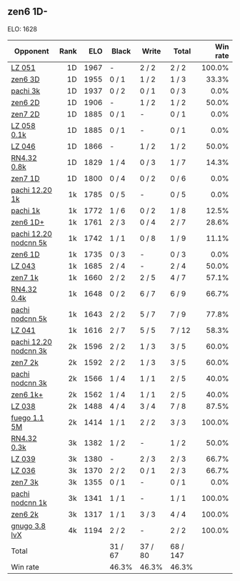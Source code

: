 ## zen6 1D- ##

ELO: 1628

Opponent | Rank | ELO | Black | Write | Total | Win rate
---------|-----:|----:|-------|-------|-------|-------:
[LZ 051](LZ%20051.md) | 1D | 1967 | - | 2 / 2 | 2 / 2 | 100.0%
[zen6 3D](zen6%203D.md) | 1D | 1955 | 0 / 1 | 1 / 2 | 1 / 3 | 33.3%
[pachi 3k](pachi%203k.md) | 1D | 1937 | 0 / 2 | 0 / 1 | 0 / 3 | 0.0%
[zen6 2D](zen6%202D.md) | 1D | 1906 | - | 1 / 2 | 1 / 2 | 50.0%
[zen7 2D](zen7%202D.md) | 1D | 1885 | 0 / 1 | - | 0 / 1 | 0.0%
[LZ 058 0.1k](LZ%20058%200.1k.md) | 1D | 1885 | 0 / 1 | - | 0 / 1 | 0.0%
[LZ 046](LZ%20046.md) | 1D | 1866 | - | 1 / 2 | 1 / 2 | 50.0%
[RN4.32 0.8k](RN4.32%200.8k.md) | 1D | 1829 | 1 / 4 | 0 / 3 | 1 / 7 | 14.3%
[zen7 1D](zen7%201D.md) | 1D | 1800 | 0 / 4 | 0 / 2 | 0 / 6 | 0.0%
[pachi 12.20 1k](pachi%2012.20%201k.md) | 1k | 1785 | 0 / 5 | - | 0 / 5 | 0.0%
[pachi 1k](pachi%201k.md) | 1k | 1772 | 1 / 6 | 0 / 2 | 1 / 8 | 12.5%
[zen6 1D+](zen6%201D+.md) | 1k | 1761 | 2 / 3 | 0 / 4 | 2 / 7 | 28.6%
[pachi 12.20 nodcnn 5k](pachi%2012.20%20nodcnn%205k.md) | 1k | 1742 | 1 / 1 | 0 / 8 | 1 / 9 | 11.1%
[zen6 1D](zen6%201D.md) | 1k | 1735 | 0 / 3 | - | 0 / 3 | 0.0%
[LZ 043](LZ%20043.md) | 1k | 1685 | 2 / 4 | - | 2 / 4 | 50.0%
[zen7 1k](zen7%201k.md) | 1k | 1660 | 2 / 2 | 2 / 5 | 4 / 7 | 57.1%
[RN4.32 0.4k](RN4.32%200.4k.md) | 1k | 1648 | 0 / 2 | 6 / 7 | 6 / 9 | 66.7%
[pachi nodcnn 5k](pachi%20nodcnn%205k.md) | 1k | 1643 | 2 / 2 | 5 / 7 | 7 / 9 | 77.8%
[LZ 041](LZ%20041.md) | 1k | 1616 | 2 / 7 | 5 / 5 | 7 / 12 | 58.3%
[pachi 12.20 nodcnn 3k](pachi%2012.20%20nodcnn%203k.md) | 2k | 1596 | 2 / 2 | 1 / 3 | 3 / 5 | 60.0%
[zen7 2k](zen7%202k.md) | 2k | 1592 | 2 / 2 | 1 / 3 | 3 / 5 | 60.0%
[pachi nodcnn 3k](pachi%20nodcnn%203k.md) | 2k | 1566 | 1 / 4 | 1 / 1 | 2 / 5 | 40.0%
[zen6 1k+](zen6%201k+.md) | 2k | 1562 | 1 / 4 | 1 / 1 | 2 / 5 | 40.0%
[LZ 038](LZ%20038.md) | 2k | 1488 | 4 / 4 | 3 / 4 | 7 / 8 | 87.5%
[fuego 1.1 5M](fuego%201.1%205M.md) | 2k | 1414 | 1 / 1 | 2 / 2 | 3 / 3 | 100.0%
[RN4.32 0.3k](RN4.32%200.3k.md) | 3k | 1382 | 1 / 2 | - | 1 / 2 | 50.0%
[LZ 039](LZ%20039.md) | 3k | 1380 | - | 2 / 3 | 2 / 3 | 66.7%
[LZ 036](LZ%20036.md) | 3k | 1370 | 2 / 2 | 0 / 1 | 2 / 3 | 66.7%
[zen7 3k](zen7%203k.md) | 3k | 1355 | 0 / 1 | - | 0 / 1 | 0.0%
[pachi nodcnn 1k](pachi%20nodcnn%201k.md) | 3k | 1341 | 1 / 1 | - | 1 / 1 | 100.0%
[zen6 2k](zen6%202k.md) | 3k | 1317 | 1 / 1 | 3 / 3 | 4 / 4 | 100.0%
[gnugo 3.8 lvX](gnugo%203.8%20lvX.md) | 4k | 1194 | 2 / 2 | - | 2 / 2 | 100.0%
Total | | | 31 / 67 | 37 / 80 | 68 / 147 | 
Win rate| | | 46.3% | 46.3% | 46.3% | 
